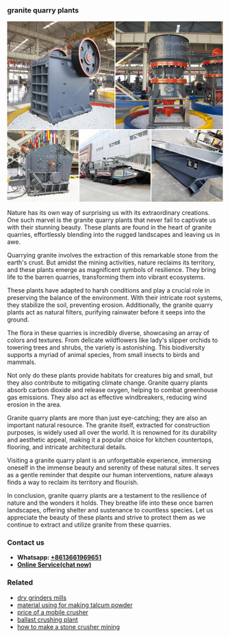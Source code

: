 <h3>granite quarry plants</h3><img src='1704791586.jpg' alt=''><p>Nature has its own way of surprising us with its extraordinary creations. One such marvel is the granite quarry plants that never fail to captivate us with their stunning beauty. These plants are found in the heart of granite quarries, effortlessly blending into the rugged landscapes and leaving us in awe.</p><p>Quarrying granite involves the extraction of this remarkable stone from the earth's crust. But amidst the mining activities, nature reclaims its territory, and these plants emerge as magnificent symbols of resilience. They bring life to the barren quarries, transforming them into vibrant ecosystems.</p><p>These plants have adapted to harsh conditions and play a crucial role in preserving the balance of the environment. With their intricate root systems, they stabilize the soil, preventing erosion. Additionally, the granite quarry plants act as natural filters, purifying rainwater before it seeps into the ground.</p><p>The flora in these quarries is incredibly diverse, showcasing an array of colors and textures. From delicate wildflowers like lady's slipper orchids to towering trees and shrubs, the variety is astonishing. This biodiversity supports a myriad of animal species, from small insects to birds and mammals.</p><p>Not only do these plants provide habitats for creatures big and small, but they also contribute to mitigating climate change. Granite quarry plants absorb carbon dioxide and release oxygen, helping to combat greenhouse gas emissions. They also act as effective windbreakers, reducing wind erosion in the area.</p><p>Granite quarry plants are more than just eye-catching; they are also an important natural resource. The granite itself, extracted for construction purposes, is widely used all over the world. It is renowned for its durability and aesthetic appeal, making it a popular choice for kitchen countertops, flooring, and intricate architectural details.</p><p>Visiting a granite quarry plant is an unforgettable experience, immersing oneself in the immense beauty and serenity of these natural sites. It serves as a gentle reminder that despite our human interventions, nature always finds a way to reclaim its territory and flourish.</p><p>In conclusion, granite quarry plants are a testament to the resilience of nature and the wonders it holds. They breathe life into these once barren landscapes, offering shelter and sustenance to countless species. Let us appreciate the beauty of these plants and strive to protect them as we continue to extract and utilize granite from these quarries.</p><h3>Contact us</h3><ul><li><strong>Whatsapp:&nbsp;<a href="https://wa.me/8613661969651">+8613661969651</a></strong></li><li><a href="https://swt.shibang-china.com/?git&amp;zhl&amp;granite quarry plants"><strong>Online Service(chat now)</strong></a></li></ul><h3>Related</h3><ul><li><a href='dry grinders mills.md'>dry grinders mills</a></li><li><a href='material using for making talcum powder.md'>material using for making talcum powder</a></li><li><a href='price of a mobile crusher.md'>price of a mobile crusher</a></li><li><a href='ballast crushing plant.md'>ballast crushing plant</a></li><li><a href='how to make a stone crusher mining.md'>how to make a stone crusher mining</a></li></ul>